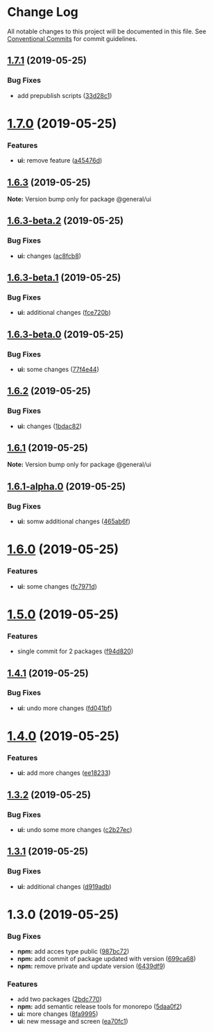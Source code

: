 # Change Log

All notable changes to this project will be documented in this file.
See [Conventional Commits](https://conventionalcommits.org) for commit guidelines.

## [1.7.1](https://github.com/forforeach/lerna-poc/compare/@general/ui@1.7.0...@general/ui@1.7.1) (2019-05-25)


### Bug Fixes

* add prepublish scripts ([33d28c1](https://github.com/forforeach/lerna-poc/commit/33d28c1))





# [1.7.0](https://github.com/forforeach/lerna-poc/compare/@general/ui@1.6.3...@general/ui@1.7.0) (2019-05-25)


### Features

* **ui:** remove feature ([a45476d](https://github.com/forforeach/lerna-poc/commit/a45476d))





## [1.6.3](https://github.com/forforeach/lerna-poc/compare/@general/ui@1.6.3-beta.2...@general/ui@1.6.3) (2019-05-25)

**Note:** Version bump only for package @general/ui





## [1.6.3-beta.2](https://github.com/forforeach/lerna-poc/compare/@general/ui@1.6.3-beta.1...@general/ui@1.6.3-beta.2) (2019-05-25)


### Bug Fixes

* **ui:** changes ([ac8fcb8](https://github.com/forforeach/lerna-poc/commit/ac8fcb8))





## [1.6.3-beta.1](https://github.com/forforeach/lerna-poc/compare/@general/ui@1.6.3-beta.0...@general/ui@1.6.3-beta.1) (2019-05-25)


### Bug Fixes

* **ui:** additional changes ([fce720b](https://github.com/forforeach/lerna-poc/commit/fce720b))





## [1.6.3-beta.0](https://github.com/forforeach/lerna-poc/compare/@general/ui@1.6.2...@general/ui@1.6.3-beta.0) (2019-05-25)


### Bug Fixes

* **ui:** some changes ([77f4e44](https://github.com/forforeach/lerna-poc/commit/77f4e44))





## [1.6.2](https://github.com/forforeach/lerna-poc/compare/@general/ui@1.6.1...@general/ui@1.6.2) (2019-05-25)


### Bug Fixes

* **ui:** changes ([1bdac82](https://github.com/forforeach/lerna-poc/commit/1bdac82))





## [1.6.1](https://github.com/forforeach/lerna-poc/compare/@general/ui@1.6.1-alpha.0...@general/ui@1.6.1) (2019-05-25)

**Note:** Version bump only for package @general/ui





## [1.6.1-alpha.0](https://github.com/forforeach/lerna-poc/compare/@general/ui@1.6.0...@general/ui@1.6.1-alpha.0) (2019-05-25)


### Bug Fixes

* **ui:** somw additional changes ([465ab6f](https://github.com/forforeach/lerna-poc/commit/465ab6f))





# [1.6.0](https://github.com/forforeach/lerna-poc/compare/@general/ui@1.5.0...@general/ui@1.6.0) (2019-05-25)


### Features

* **ui:** some changes ([fc7971d](https://github.com/forforeach/lerna-poc/commit/fc7971d))





# [1.5.0](https://github.com/forforeach/lerna-poc/compare/@general/ui@1.4.1...@general/ui@1.5.0) (2019-05-25)


### Features

* single commit for 2 packages ([f94d820](https://github.com/forforeach/lerna-poc/commit/f94d820))





## [1.4.1](https://github.com/forforeach/lerna-poc/compare/@general/ui@1.4.0...@general/ui@1.4.1) (2019-05-25)


### Bug Fixes

* **ui:** undo more changes ([fd041bf](https://github.com/forforeach/lerna-poc/commit/fd041bf))





# [1.4.0](https://github.com/forforeach/lerna-poc/compare/@general/ui@1.3.2...@general/ui@1.4.0) (2019-05-25)


### Features

* **ui:** add more changes ([ee18233](https://github.com/forforeach/lerna-poc/commit/ee18233))





## [1.3.2](https://github.com/forforeach/lerna-poc/compare/@general/ui@1.3.1...@general/ui@1.3.2) (2019-05-25)


### Bug Fixes

* **ui:** undo some more changes ([c2b27ec](https://github.com/forforeach/lerna-poc/commit/c2b27ec))





## [1.3.1](https://github.com/forforeach/lerna-poc/compare/@general/ui@1.3.0...@general/ui@1.3.1) (2019-05-25)


### Bug Fixes

* **ui:** additional changes ([d919adb](https://github.com/forforeach/lerna-poc/commit/d919adb))





# 1.3.0 (2019-05-25)


### Bug Fixes

* **npm:** add acces type public ([987bc72](https://github.com/forforeach/lerna-poc/commit/987bc72))
* **npm:** add commit of package updated with version ([699ca68](https://github.com/forforeach/lerna-poc/commit/699ca68))
* **npm:** remove private and update version ([6439df9](https://github.com/forforeach/lerna-poc/commit/6439df9))


### Features

* add two packages ([2bdc770](https://github.com/forforeach/lerna-poc/commit/2bdc770))
* **npm:** add semantic release tools for monorepo ([5daa0f2](https://github.com/forforeach/lerna-poc/commit/5daa0f2))
* **ui:** more changes ([8fa9995](https://github.com/forforeach/lerna-poc/commit/8fa9995))
* **ui:** new message and screen ([ea70fc1](https://github.com/forforeach/lerna-poc/commit/ea70fc1))
